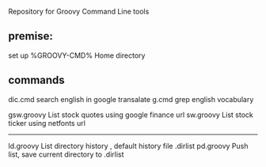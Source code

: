 Repository for Groovy Command Line tools

premise:
-----------------------------------------------------------------------
set up %GROOVY-CMD% Home directory 


commands
-----------------------------------------------------------------------
dic.cmd 		search english in google transalate
g.cmd			grep english vocabulary

gsw.groovy		List stock quotes using google finance url
sw.groovy       List stock ticker using netfonts url

-----------------------------------------------------------------------
ld.groovy       List directory history , default history file .dirlist
pd.groovy     	Push list, save current directory to .dirlist
